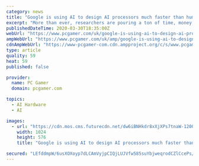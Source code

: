 ```yaml
---
category: news
title: "Google is using AI to design AI processors much faster than humans can"
excerpt: "More than ever, researchers are pouring a ton of time, money, and effort into AI designs. At Google, AI algorithms are even being used to design AI chips. This is not a complete design of silicon that Google is dealing with, but a subset of chip design known as placement optimization. This is a time-consuming task for humans. As explained by ..."
publishedDateTime: 2020-03-30T18:35:00Z
webUrl: "https://www.pcgamer.com/uk/google-is-using-ai-to-design-ai-processors-much-faster-than-humans-can/"
ampWebUrl: "https://www.pcgamer.com/uk/amp/google-is-using-ai-to-design-ai-processors-much-faster-than-humans-can/"
cdnAmpWebUrl: "https://www-pcgamer-com.cdn.ampproject.org/c/s/www.pcgamer.com/uk/amp/google-is-using-ai-to-design-ai-processors-much-faster-than-humans-can/"
type: article
quality: 59
heat: 59
published: false

provider:
  name: PC Gamer
  domain: pcgamer.com

topics:
  - AI Hardware
  - AI

images:
  - url: "https://cdn.mos.cms.futurecdn.net/dw6iBNHkdr8xXjXPs7tnaW-1200-80.jpg"
    width: 1024
    height: 576
    title: "Google is using AI to design AI processors much faster than humans can"

secured: "LEfddmpW/6usXOXoyp7dLCAmVyjpCIQjLUJVfw585suYbjweqrodCZlCcePs/yKjH1Ynm/upa0CIF0ktdQNYUCpsbkIvm2baUxjEiZtvcOddsEsyqJ5e45XgTBM5KlcKXW0OMH8BRMKwkK/t2oJI3MNcaXY+6qKKncq3sMZTcvUvHKaiVp/2JSUe4+ocNOJNooRh6JebB6qRTnk2ayHn84xp0kfI7uhAjqlGyaBMFqGSFrPBo3qEw+m0LyqUq3TePFP5yp956Aa45PrQeDdGeLl3nnL2LhZ+JB9isnqhq6rQSwR4E2GPdGYWeEl8Av7U;4Ib5vOAoO4X2xJD3UO+uKA=="
---
```


